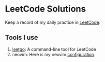 # LeetCode Solutions

Keep a record of my daily practice in [LeetCode](https://leetcode.cn/).

## Tools I use

1. [leetgo](https://github.com/j178/leetgo): A command-line tool for LeetCode
2. neovim: Here is my neovim [configuration](https://github.com/KKyzm/nvim)

